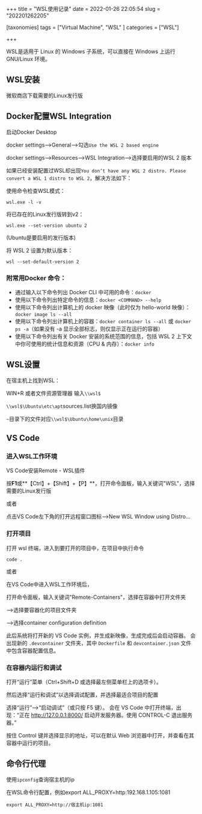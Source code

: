 +++
title = "WSL使用记录"
date = 2022-01-26 22:05:54
slug = "202201262205"

[taxonomies]
tags = ["Virtual Machine", "WSL" ]
categories = ["WSL"]

+++

<!-- more -->

WSL是适用于 Linux 的 Windows 子系统，可以直接在 Windows 上运行 GNU/Linux 环境。

## WSL安装

微软商店下载需要的Linux发行版

## Docker配置WSL Integration

启动Docker Desktop

docker settings——>General——>勾选`Use the WSL 2 based engine` 

docker settings——>Resources——>WSL Integration——>选择要启用的WSL 2 版本

如果已经安装配置过WSL却出现`You don’t have any WSL 2 distro. Please convert a WSL 1 distro to WSL 2`，解决方法如下：

使用命令检查WSL模式：

```
wsl.exe -l -v
```

将已存在的Linux发行版转到v2：

```
wsl.exe --set-version ubuntu 2
```

(Ubuntu是要启用的发行版本)

将 WSL 2 设置为默认版本：

```
wsl --set-default-version 2
```

### 附常用Docker 命令：

- 通过输入以下命令列出 Docker CLI 中可用的命令：`docker`
- 使用以下命令列出特定命令的信息：`docker <COMMAND> --help`
- 使用以下命令列出计算机上的 docker 映像（此时仅为 hello-world 映像）：`docker image ls --all`
- 使用以下命令列出计算机上的容器：`docker container ls --all` 或 `docker ps -a`（如果没有 -a 显示全部标志，则仅显示正在运行的容器）
- 使用以下命令列出有关 Docker 安装的系统范围的信息，包括 WSL 2 上下文中你可使用的统计信息和资源（CPU & 内存）：`docker info`

## WSL设置

在宿主机上找到WSL：

WIN+R 或者文件资源管理器 输入`\\wsl$`

`\\wsl$\Ubuntu\etc\apt`sources.list换国内镜像

`~`目录下的文件对应`\\wsl$\Ubuntu\home\unix`目录

## VS Code

### 进入WSL工作环境

VS Code安装Remote - WSL插件

按**F1**或**【Ctrl】+【Shift】+【P】**，打开命令面板，输入关键词"WSL"，选择需要的Linux发行版

或者

点击VS Code左下角的打开远程窗口图标——>New WSL Window using Distro...

### 打开项目

打开 wsl 终端，进入到要打开的项目中，在项目中执行命令

```
code .
```

或者

在VS Code中进入WSL工作环境后，

打开命令面板，输入关键词"Remote-Containers"，选择在容器中打开文件夹

—>选择要容器化的项目文件夹

—>选择container configuration definition

此后系统将打开新的 VS Code 实例，并生成新映像，生成完成后会启动容器。 会出现新的 `.devcontainer` 文件夹，其中 `Dockerfile` 和 `devcontainer.json` 文件中包含容器配置信息。

### 在容器内运行和调试

打开“运行”菜单（Ctrl+Shift+D 或选择最左侧菜单栏上的选项卡）。 

然后选择“运行和调试”以选择调试配置，并选择最适合项目的配置

选择“运行”——>“启动调试”（或只按 F5 键）。 会在 VS Code 中打开终端，出现：“正在 http://127.0.0.1:8000/ 启动开发服务器。使用 CONTROL-C 退出服务器。”

按住 Control 键并选择显示的地址，可以在默认 Web 浏览器中打开，并查看在其容器中运行的项目。



## 命令行代理

使用`ipconfig`查询宿主机的ip

在WSL命令行配置，例如export ALL_PROXY=http:192.168.1.105:1081

```
export ALL_PROXY=http://宿主机ip:1081
```

